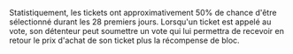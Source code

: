 Statistiquement, les tickets ont approximativement 50% de chance d'être sélectionné durant les 28 premiers jours. Lorsqu'un ticket est appelé au vote, son détenteur peut soumettre un vote qui lui permettra de recevoir en retour le prix d'achat de son ticket plus la récompense de bloc.
